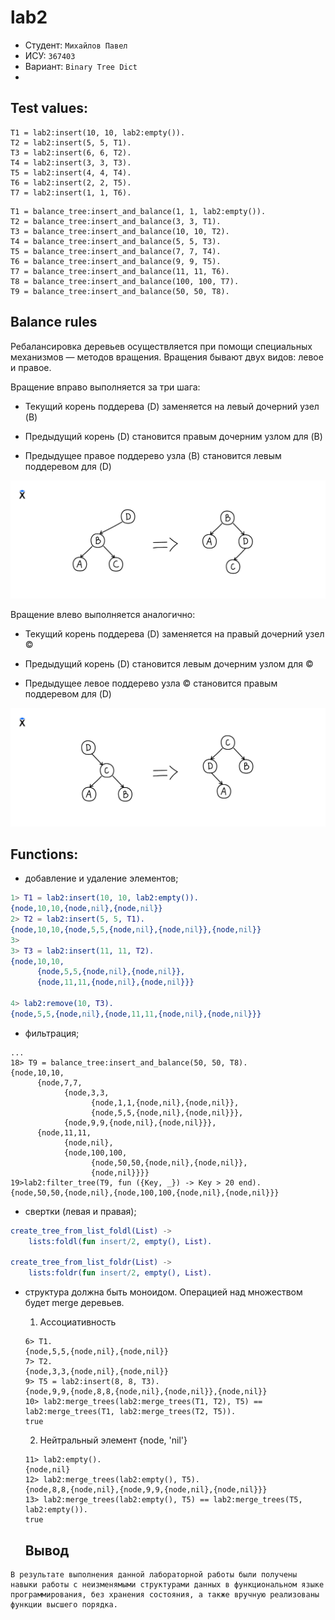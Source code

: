 lab2
=====
- Студент: ``` Михайлов Павел ```
- ИСУ: ``` 367403 ```
- Вариант: ``` Binary Tree Dict ```
- 
##  Test values:

```
T1 = lab2:insert(10, 10, lab2:empty()).
T2 = lab2:insert(5, 5, T1).    
T3 = lab2:insert(6, 6, T2).
T4 = lab2:insert(3, 3, T3).
T5 = lab2:insert(4, 4, T4).
T6 = lab2:insert(2, 2, T5).
T7 = lab2:insert(1, 1, T6).
```

```
T1 = balance_tree:insert_and_balance(1, 1, lab2:empty()).
T2 = balance_tree:insert_and_balance(3, 3, T1).
T3 = balance_tree:insert_and_balance(10, 10, T2).
T4 = balance_tree:insert_and_balance(5, 5, T3).
T5 = balance_tree:insert_and_balance(7, 7, T4).
T6 = balance_tree:insert_and_balance(9, 9, T5).
T7 = balance_tree:insert_and_balance(11, 11, T6).
T8 = balance_tree:insert_and_balance(100, 100, T7).
T9 = balance_tree:insert_and_balance(50, 50, T8).
```

## Balance rules
Ребалансировка деревьев осуществляется при помощи специальных механизмов — методов вращения. Вращения бывают двух видов: левое и правое.

Вращение вправо выполняется за три шага:

- Текущий корень поддерева (D) заменяется на левый дочерний узел (B)

- Предыдущий корень (D) становится правым дочерним узлом для (B)

- Предыдущее правое поддерево узла (B) становится левым поддеревом для (D)

![alt text](resources/image1.png)

Вращение влево выполняется аналогично:

- Текущий корень поддерева (D) заменяется на правый дочерний узел ©

- Предыдущий корень (D) становится левым дочерним узлом для ©

- Предыдущее левое поддерево узла © становится правым поддеревом для (D)

![alt text](resources/image2.png)


## Functions:

- добавление и удаление элементов;
``` erlang
1> T1 = lab2:insert(10, 10, lab2:empty()).
{node,10,10,{node,nil},{node,nil}}
2> T2 = lab2:insert(5, 5, T1).    
{node,10,10,{node,5,5,{node,nil},{node,nil}},{node,nil}}
3>    
3> T3 = lab2:insert(11, 11, T2).
{node,10,10,
      {node,5,5,{node,nil},{node,nil}},
      {node,11,11,{node,nil},{node,nil}}}

4> lab2:remove(10, T3).
{node,5,5,{node,nil},{node,11,11,{node,nil},{node,nil}}}

```
- фильтрация;
```
...
18> T9 = balance_tree:insert_and_balance(50, 50, T8).
{node,10,10,
      {node,7,7,
            {node,3,3,
                  {node,1,1,{node,nil},{node,nil}},
                  {node,5,5,{node,nil},{node,nil}}},
            {node,9,9,{node,nil},{node,nil}}},
      {node,11,11,
            {node,nil},
            {node,100,100,
                  {node,50,50,{node,nil},{node,nil}},
                  {node,nil}}}}
19>lab2:filter_tree(T9, fun ({Key, _}) -> Key > 20 end).  
{node,50,50,{node,nil},{node,100,100,{node,nil},{node,nil}}}
```
- свертки (левая и правая);
``` erl
create_tree_from_list_foldl(List) ->
    lists:foldl(fun insert/2, empty(), List).

create_tree_from_list_foldr(List) ->
    lists:foldr(fun insert/2, empty(), List).
```
- структура должна быть моноидом.
    Операцией над множеством будет merge деревьев.
  1) Ассоциативность
    ```
    6> T1.
    {node,5,5,{node,nil},{node,nil}}
    7> T2.
    {node,3,3,{node,nil},{node,nil}}
    9> T5 = lab2:insert(8, 8, T3).
    {node,9,9,{node,8,8,{node,nil},{node,nil}},{node,nil}}
    10> lab2:merge_trees(lab2:merge_trees(T1, T2), T5) == lab2:merge_trees(T1, lab2:merge_trees(T2, T5)).
    true
    ```
   2) Нейтральный элемент {node, 'nil'}
    ```
    11> lab2:empty().
    {node,nil}
    12> lab2:merge_trees(lab2:empty(), T5).                                                              
    {node,8,8,{node,nil},{node,9,9,{node,nil},{node,nil}}}
    13> lab2:merge_trees(lab2:empty(), T5) == lab2:merge_trees(T5, lab2:empty()).
    true
    ```

    ## Вывод
```
В результате выполнения данной лабораторной работы были получены навыки работы с неизменямыми структурами данных в функциональном языке программирования, без хранения состояния, а также вручную реализованы функции высшего порядка.
```

